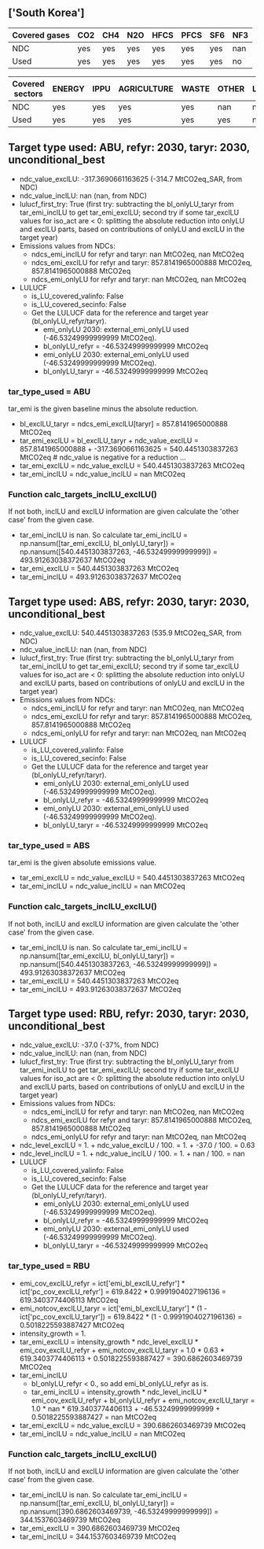 ## ['South Korea']



| Covered gases | CO2 | CH4 | N2O | HFCS | PFCS | SF6 | NF3 |
| ---- | ---- | ---- | ---- | ---- | ---- | ---- | ----  |
| NDC | yes | yes | yes | yes | yes | yes | nan |
| Used | yes | yes | yes | yes | yes | yes | no |

| Covered sectors | ENERGY | IPPU | AGRICULTURE | WASTE | OTHER | LULUCF |
| ---- | ---- | ---- | ---- | ---- | ---- | ----  |
| NDC | yes | yes | yes | yes | nan | no |
| Used | yes | yes | yes | yes | yes | no |



## Target type used: ABU, refyr: 2030, taryr: 2030, unconditional_best
- ndc_value_exclLU: -317.3690661163625 (-314.7 MtCO2eq_SAR, from NDC)
- ndc_value_inclLU: nan (nan, from NDC)
- lulucf_first_try: True
(first try: subtracting the bl_onlyLU_taryr from tar_emi_inclLU to get tar_emi_exclLU;
second try if some tar_exclLU values for iso_act are < 0: splitting the absolute reduction into onlyLU and exclLU parts, based on contributions of onlyLU and exclLU in the target year)
- Emissions values from NDCs:
  - ndcs_emi_inclLU for refyr and taryr: nan MtCO2eq, nan MtCO2eq
  - ndcs_emi_exclLU for refyr and taryr: 857.8141965000888 MtCO2eq, 857.8141965000888 MtCO2eq
  - ndcs_emi_onlyLU for refyr and taryr: nan MtCO2eq, nan MtCO2eq
- LULUCF
  - is_LU_covered_valinfo: False
  - is_LU_covered_secinfo: False
  - Get the LULUCF data for the reference and target year (bl_onlyLU_refyr/taryr).
    - emi_onlyLU 2030: external_emi_onlyLU used (-46.53249999999999 MtCO2eq).
    - bl_onlyLU_refyr = -46.53249999999999 MtCO2eq
    - emi_onlyLU 2030: external_emi_onlyLU used (-46.53249999999999 MtCO2eq).
    - bl_onlyLU_taryr = -46.53249999999999 MtCO2eq
### tar_type_used = ABU
tar_emi is the given baseline minus the absolute reduction.
- bl_exclLU_taryr = ndcs_emi_exclLU[taryr] = 857.8141965000888 MtCO2eq
- tar_emi_exclLU = bl_exclLU_taryr + ndc_value_exclLU = 857.8141965000888 + -317.3690661163625 = 540.4451303837263 MtCO2eq # ndc_value is negative for a reduction ...
- tar_emi_exclLU = ndc_value_exclLU = 540.4451303837263 MtCO2eq
- tar_emi_inclLU = ndc_value_inclLU = nan MtCO2eq
### Function calc_targets_inclLU_exclLU()
If not both, inclLU and exclLU information are given calculate the 'other case' from the given case.
- tar_emi_inclLU is nan. So calculate tar_emi_inclLU = np.nansum([tar_emi_exclLU, bl_onlyLU_taryr]) = np.nansum([540.4451303837263, -46.53249999999999]) = 493.91263038372637 MtCO2eq
- tar_emi_exclLU = 540.4451303837263 MtCO2eq
- tar_emi_inclLU = 493.91263038372637 MtCO2eq



## Target type used: ABS, refyr: 2030, taryr: 2030, unconditional_best
- ndc_value_exclLU: 540.4451303837263 (535.9 MtCO2eq_SAR, from NDC)
- ndc_value_inclLU: nan (nan, from NDC)
- lulucf_first_try: True
(first try: subtracting the bl_onlyLU_taryr from tar_emi_inclLU to get tar_emi_exclLU;
second try if some tar_exclLU values for iso_act are < 0: splitting the absolute reduction into onlyLU and exclLU parts, based on contributions of onlyLU and exclLU in the target year)
- Emissions values from NDCs:
  - ndcs_emi_inclLU for refyr and taryr: nan MtCO2eq, nan MtCO2eq
  - ndcs_emi_exclLU for refyr and taryr: 857.8141965000888 MtCO2eq, 857.8141965000888 MtCO2eq
  - ndcs_emi_onlyLU for refyr and taryr: nan MtCO2eq, nan MtCO2eq
- LULUCF
  - is_LU_covered_valinfo: False
  - is_LU_covered_secinfo: False
  - Get the LULUCF data for the reference and target year (bl_onlyLU_refyr/taryr).
    - emi_onlyLU 2030: external_emi_onlyLU used (-46.53249999999999 MtCO2eq).
    - bl_onlyLU_refyr = -46.53249999999999 MtCO2eq
    - emi_onlyLU 2030: external_emi_onlyLU used (-46.53249999999999 MtCO2eq).
    - bl_onlyLU_taryr = -46.53249999999999 MtCO2eq
### tar_type_used = ABS
tar_emi is the given absolute emissions value.
- tar_emi_exclLU = ndc_value_exclLU = 540.4451303837263 MtCO2eq
- tar_emi_inclLU = ndc_value_inclLU = nan MtCO2eq
### Function calc_targets_inclLU_exclLU()
If not both, inclLU and exclLU information are given calculate the 'other case' from the given case.
- tar_emi_inclLU is nan. So calculate tar_emi_inclLU = np.nansum([tar_emi_exclLU, bl_onlyLU_taryr]) = np.nansum([540.4451303837263, -46.53249999999999]) = 493.91263038372637 MtCO2eq
- tar_emi_exclLU = 540.4451303837263 MtCO2eq
- tar_emi_inclLU = 493.91263038372637 MtCO2eq



## Target type used: RBU, refyr: 2030, taryr: 2030, unconditional_best
- ndc_value_exclLU: -37.0 (-37%, from NDC)
- ndc_value_inclLU: nan (nan, from NDC)
- lulucf_first_try: True
(first try: subtracting the bl_onlyLU_taryr from tar_emi_inclLU to get tar_emi_exclLU;
second try if some tar_exclLU values for iso_act are < 0: splitting the absolute reduction into onlyLU and exclLU parts, based on contributions of onlyLU and exclLU in the target year)
- Emissions values from NDCs:
  - ndcs_emi_inclLU for refyr and taryr: nan MtCO2eq, nan MtCO2eq
  - ndcs_emi_exclLU for refyr and taryr: 857.8141965000888 MtCO2eq, 857.8141965000888 MtCO2eq
  - ndcs_emi_onlyLU for refyr and taryr: nan MtCO2eq, nan MtCO2eq
- ndc_level_exclLU = 1. + ndc_value_exclLU / 100. = 1. + -37.0 / 100. = 0.63
- ndc_level_inclLU = 1. + ndc_value_inclLU / 100. = 1. + nan / 100. = nan
- LULUCF
  - is_LU_covered_valinfo: False
  - is_LU_covered_secinfo: False
  - Get the LULUCF data for the reference and target year (bl_onlyLU_refyr/taryr).
    - emi_onlyLU 2030: external_emi_onlyLU used (-46.53249999999999 MtCO2eq).
    - bl_onlyLU_refyr = -46.53249999999999 MtCO2eq
    - emi_onlyLU 2030: external_emi_onlyLU used (-46.53249999999999 MtCO2eq).
    - bl_onlyLU_taryr = -46.53249999999999 MtCO2eq
### tar_type_used = RBU
- emi_cov_exclLU_refyr = ict['emi_bl_exclLU_refyr'] * ict['pc_cov_exclLU_refyr'] = 619.8422 * 0.9991904027196136 = 619.3403774406113 MtCO2eq
- emi_notcov_exclLU_taryr = ict['emi_bl_exclLU_taryr'] * (1 - ict['pc_cov_exclLU_taryr']) = 619.8422 * (1 - 0.9991904027196136) = 0.5018225593887427 MtCO2eq
- intensity_growth = 1.
- tar_emi_exclLU = intensity_growth * ndc_level_exclLU * emi_cov_exclLU_refyr + emi_notcov_exclLU_taryr = 1.0 * 0.63 * 619.3403774406113 + 0.5018225593887427 = 390.6862603469739 MtCO2eq
- tar_emi_inclLU
  - bl_onlyLU_refyr < 0., so add emi_bl_onlyLU_refyr as is.
  - tar_emi_inclLU = intensity_growth * ndc_level_inclLU * emi_cov_exclLU_refyr + bl_onlyLU_refyr + emi_notcov_exclLU_taryr = 1.0 * nan * 619.3403774406113 + -46.53249999999999 + 0.5018225593887427 = nan MtCO2eq
- tar_emi_exclLU = ndc_value_exclLU = 390.6862603469739 MtCO2eq
- tar_emi_inclLU = ndc_value_inclLU = nan MtCO2eq
### Function calc_targets_inclLU_exclLU()
If not both, inclLU and exclLU information are given calculate the 'other case' from the given case.
- tar_emi_inclLU is nan. So calculate tar_emi_inclLU = np.nansum([tar_emi_exclLU, bl_onlyLU_taryr]) = np.nansum([390.6862603469739, -46.53249999999999]) = 344.1537603469739 MtCO2eq
- tar_emi_exclLU = 390.6862603469739 MtCO2eq
- tar_emi_inclLU = 344.1537603469739 MtCO2eq